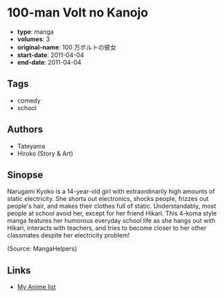 # 100-man Volt no Kanojo

-   **type**: manga
-   **volumes**: 3
-   **original-name**: 100 万ボルトの彼女
-   **start-date**: 2011-04-04
-   **end-date**: 2011-04-04

## Tags

-   comedy
-   school

## Authors

-   Tateyama
-   Hiroko (Story & Art)

## Sinopse

Narugami Kyoko is a 14-year-old girl with extraordinarily high amounts of static electricity. She shorts out electronics, shocks people, frizzes out people's hair, and makes their clothes full of static. Understandably, most people at school avoid her, except for her friend Hikari. This 4-koma style manga features her humorous everyday school life as she hangs out with Hikari, interacts with teachers, and tries to become closer to her other classmates despite her electricity problem!

(Source: MangaHelpers)

## Links

-   [My Anime list](https://myanimelist.net/manga/47168/100-man_Volt_no_Kanojo)
